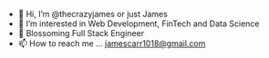 - 👋 Hi, I’m @thecrazyjames or just James
- 👀 I’m interested in Web Development, FinTech and Data Science
- 🌱 Blossoming Full Stack Engineer
- 📫 How to reach me ... jamescarr1018@gmail.com

<!---
thecrazyjames/thecrazyjames is a ✨ special ✨ repository because its `README.md` (this file) appears on your GitHub profile.
You can click the Preview link to take a look at your changes.
--->
